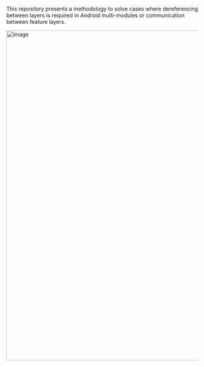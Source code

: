 
This repository presents a methodology to solve cases where dereferencing between layers is required in Android multi-modules or communication between feature layers.

<img width="865" alt="image" src="https://github.com/sorikirisulong/android_multi_module_navigator/assets/103094210/32011761-b755-42cf-8f75-99701e1e1189">


